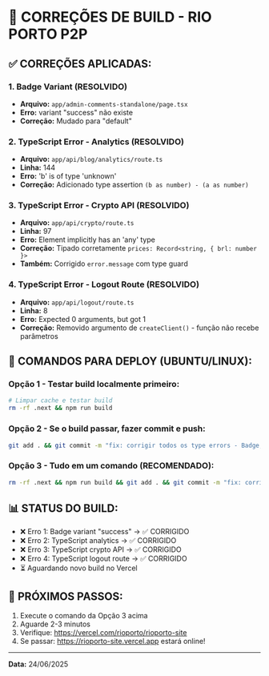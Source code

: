 # 🔧 CORREÇÕES DE BUILD - RIO PORTO P2P

## ✅ CORREÇÕES APLICADAS:

### 1. Badge Variant (RESOLVIDO)
- **Arquivo:** `app/admin-comments-standalone/page.tsx`
- **Erro:** variant "success" não existe
- **Correção:** Mudado para "default"

### 2. TypeScript Error - Analytics (RESOLVIDO)
- **Arquivo:** `app/api/blog/analytics/route.ts`
- **Linha:** 144
- **Erro:** 'b' is of type 'unknown'
- **Correção:** Adicionado type assertion `(b as number) - (a as number)`

### 3. TypeScript Error - Crypto API (RESOLVIDO)
- **Arquivo:** `app/api/crypto/route.ts`
- **Linha:** 97
- **Erro:** Element implicitly has an 'any' type
- **Correção:** Tipado corretamente `prices: Record<string, { brl: number }>`
- **Também:** Corrigido `error.message` com type guard

### 4. TypeScript Error - Logout Route (RESOLVIDO)
- **Arquivo:** `app/api/logout/route.ts`
- **Linha:** 8
- **Erro:** Expected 0 arguments, but got 1
- **Correção:** Removido argumento de `createClient()` - função não recebe parâmetros

## 🚀 COMANDOS PARA DEPLOY (UBUNTU/LINUX):

### Opção 1 - Testar build localmente primeiro:
```bash
# Limpar cache e testar build
rm -rf .next && npm run build
```

### Opção 2 - Se o build passar, fazer commit e push:
```bash
git add . && git commit -m "fix: corrigir todos os type errors - Badge, analytics, crypto API e logout" && git push
```

### Opção 3 - Tudo em um comando (RECOMENDADO):
```bash
rm -rf .next && npm run build && git add . && git commit -m "fix: corrigir todos os type errors - Badge, analytics, crypto API e logout" && git push
```

## 📊 STATUS DO BUILD:
- ❌ Erro 1: Badge variant "success" → ✅ CORRIGIDO
- ❌ Erro 2: TypeScript analytics → ✅ CORRIGIDO
- ❌ Erro 3: TypeScript crypto API → ✅ CORRIGIDO
- ❌ Erro 4: TypeScript logout route → ✅ CORRIGIDO
- ⏳ Aguardando novo build no Vercel

## 🎯 PRÓXIMOS PASSOS:
1. Execute o comando da Opção 3 acima
2. Aguarde 2-3 minutos
3. Verifique: https://vercel.com/rioporto/rioporto-site
4. Se passar: https://rioporto-site.vercel.app estará online!

---

**Data:** 24/06/2025
